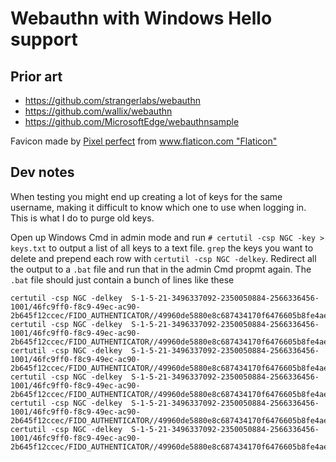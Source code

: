 # Webauthn with Windows Hello support

## Prior art

 * https://github.com/strangerlabs/webauthn
 * https://github.com/wallix/webauthn
 * https://github.com/MicrosoftEdge/webauthnsample

Favicon made by [Pixel perfect](https://www.flaticon.com/authors/pixel-perfect "Pixel perfect") from [www.flaticon.com "Flaticon"](https://www.flaticon.com/)

## Dev notes

When testing you might end up creating a lot of keys for the same username,
making it difficult to know which one to use when logging in. This is what I
do to purge old keys.

Open up Windows Cmd in admin mode and run
`# certutil -csp NGC -key > keys.txt` to output a list of all keys to a text
file. `grep` the keys you want to delete and prepend each row with
`certutil -csp NGC -delkey`. Redirect all the output to a `.bat` file and run
that in the admin Cmd propmt again. The `.bat` file should just contain a
bunch of lines like these

```
certutil -csp NGC -delkey  S-1-5-21-3496337092-2350050884-2566336456-1001/46fc9ff0-f8c9-49ec-ac90-2b645f12ccec/FIDO_AUTHENTICATOR//49960de5880e8c687434170f6476605b8fe4aeb9a28632c7995cf3ba831d9763_bada55c5e0bc91ac45bac8f9f2dff40b
certutil -csp NGC -delkey  S-1-5-21-3496337092-2350050884-2566336456-1001/46fc9ff0-f8c9-49ec-ac90-2b645f12ccec/FIDO_AUTHENTICATOR//49960de5880e8c687434170f6476605b8fe4aeb9a28632c7995cf3ba831d9763_bada559f5a5510fffd4d76680cd6c369
certutil -csp NGC -delkey  S-1-5-21-3496337092-2350050884-2566336456-1001/46fc9ff0-f8c9-49ec-ac90-2b645f12ccec/FIDO_AUTHENTICATOR//49960de5880e8c687434170f6476605b8fe4aeb9a28632c7995cf3ba831d9763_bada550ed601e9121bd1b8b40698a9cb
certutil -csp NGC -delkey  S-1-5-21-3496337092-2350050884-2566336456-1001/46fc9ff0-f8c9-49ec-ac90-2b645f12ccec/FIDO_AUTHENTICATOR//49960de5880e8c687434170f6476605b8fe4aeb9a28632c7995cf3ba831d9763_bada55bc8bf4e92c755486caecb7b1ab
certutil -csp NGC -delkey  S-1-5-21-3496337092-2350050884-2566336456-1001/46fc9ff0-f8c9-49ec-ac90-2b645f12ccec/FIDO_AUTHENTICATOR//49960de5880e8c687434170f6476605b8fe4aeb9a28632c7995cf3ba831d9763_bada550e4a46cd0223970b13e14dcdfc
certutil -csp NGC -delkey  S-1-5-21-3496337092-2350050884-2566336456-1001/46fc9ff0-f8c9-49ec-ac90-2b645f12ccec/FIDO_AUTHENTICATOR//49960de5880e8c687434170f6476605b8fe4aeb9a28632c7995cf3ba831d9763_bada55c0dcef2445ffac2ce5062f433d
```
